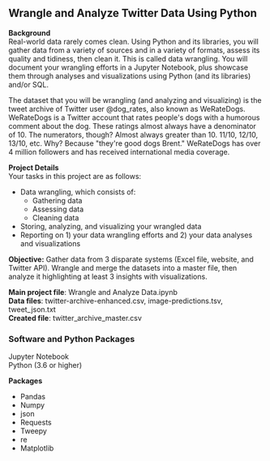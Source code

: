 ## Wrangle and Analyze Twitter Data Using Python  

**Background**    
Real-world data rarely comes clean. Using Python and its libraries, you will gather data from a variety of sources and in a variety of formats, assess its quality and tidiness, then clean it. This is called data wrangling. You will document your wrangling efforts in a Jupyter Notebook, plus showcase them through analyses and visualizations using Python (and its libraries) and/or SQL.  

The dataset that you will be wrangling (and analyzing and visualizing) is the tweet archive of Twitter user @dog_rates, also known as WeRateDogs. WeRateDogs is a Twitter account that rates people's dogs with a humorous comment about the dog. These ratings almost always have a denominator of 10. The numerators, though? Almost always greater than 10. 11/10, 12/10, 13/10, etc. Why? Because "they're good dogs Brent." WeRateDogs has over 4 million followers and has received international media coverage.    
 
 **Project Details**  
Your tasks in this project are as follows:  

- Data wrangling, which consists of:  
  - Gathering data  
  - Assessing data  
  - Cleaning data  
- Storing, analyzing, and visualizing your wrangled data  
- Reporting on 1) your data wrangling efforts and 2) your data analyses and visualizations  

 
**Objective:**  Gather data from 3 disparate systems (Excel file, website, and Twitter API). Wrangle and merge the datasets into a master file, then analyze it highlighting at least 3 insights with visualizations. 

**Main project file**: Wrangle and Analyze Data.ipynb  
**Data files**: twitter-archive-enhanced.csv, image-predictions.tsv, tweet_json.txt    
**Created file**: twitter_archive_master.csv  
  
  
### Software and Python Packages   
Jupyter Notebook  
Python (3.6 or higher)  

**Packages**  
- Pandas  
- Numpy  
- json  
- Requests  
- Tweepy  
- re  
- Matplotlib  
  


